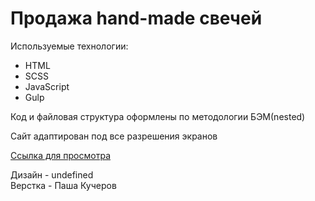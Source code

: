 # Продажа hand-made свечей

Используемые технологии:
* HTML
* SCSS
* JavaScript
* Gulp


Код и файловая структура оформлены по методологии БЭМ(nested)

Сайт адаптирован под все разрешения экранов

[Ссылка для просмотра](https://devkucherov.github.io/candler)

Дизайн - undefined <br>
Верстка - Паша Кучеров
